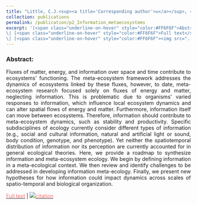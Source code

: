 ```yaml
---
title: "Little, C.J.<sup><a title='Corresponding author'>✉</a></sup>, <u>Rizzuto, M.</u><sup><a title='Corresponding author'>✉</a></sup>, Luhring, T.M., Monk, J.D., Nowicki, R.J., Paseka, R.E., Stegen, J.C., Symons, C.C., Taub, F.B., Yan, J.D.L. [*in review*] **Filling the Information Gap in Meta-ecosystem Ecology.** EcoEvoRxiv. <img src='../images/preprint.png'>"
collection: publications
permalink: /publication/p2_Information_metaecosystems
excerpt: '[<span class="underline-on-hover" style="color:#FF6F6F">Abstract</span>](../publication/p2_Information_metaecosystems)
\| [<span class="underline-on-hover" style="color:#FF6F6F">Full text</span>](https://doi.org/10.32942/osf.io/hc83u)
\| [<span class="underline-on-hover" style="color:#FF6F6F"><img src="../images/bibtex.svg">citation</span>](../bibtex/p2_Information_metaecosystems.bib)'
---
```


### Abstract:

<p style='text-align: justify;'>
Fluxes of matter, energy, and information over space and time contribute to ecosystems’ functioning. The meta-ecosystem framework addresses the dynamics of ecosystems linked by these fluxes, however, to date, meta-ecosystem research focused solely on fluxes of energy and matter, neglecting information. This is problematic due to organisms’ varied responses to information, which influence local ecosystem dynamics and can alter spatial flows of energy and matter. Furthermore, information itself can move between ecosystems. Therefore, information should contribute to meta-ecosystem dynamics, such as stability and productivity. Specific subdisciplines of ecology currently consider different types of information (e.g., social and cultural information, natural and artificial light or sound, body condition, genotype, and phenotype). Yet neither the spatiotemporal distribution of information nor its perception are currently accounted for in general ecological theories. Here, we provide a roadmap to synthesize information and meta-ecosystem ecology. We begin by defining information in a meta-ecological context. We then review and identify challenges to be addressed in developing information meta-ecology. Finally, we present new hypotheses for how information could impact dynamics across scales of spatio-temporal and biological organization.
</p>

[<span class="underline-on-hover" style="color:#FF6F6F">Full text</span>](https://doi.org/10.32942/osf.io/hc83u)
\| [<span class="underline-on-hover" style="color:#FF6F6F"><img src="../images/bibtex.svg">citation</span>](../bibtex/8_Information_metaecosystems.bib)

